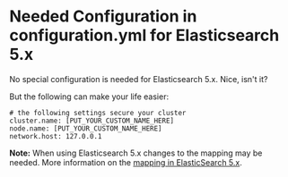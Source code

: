 # Needed Configuration in configuration.yml for Elasticsearch 5.x

No special configuration is needed for Elasticsearch 5.x. Nice, isn't it?

But the following can make your life easier:

```
# the following settings secure your cluster
cluster.name: [PUT_YOUR_CUSTOM_NAME_HERE]
node.name: [PUT_YOUR_CUSTOM_NAME_HERE]
network.host: 127.0.0.1
```

**Note:** When using Elasticsearch 5.x changes to the mapping may be needed.
More information on the [mapping in ElasticSearch 5.x](Documentation/ElasticMapping-5.x.md).
